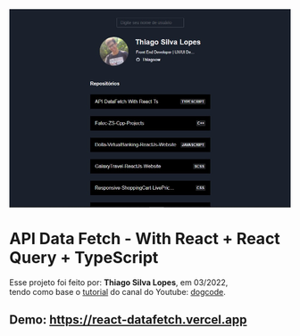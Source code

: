 <!---->
<div align="center">
<img src="./public/app.jpg" align="center">
</div>

# API Data Fetch - With React + React Query + TypeScript

<p>Esse projeto foi feito por: <strong>Thiago Silva Lopes</strong>, em 03/2022,</br>
tendo como base o <a href="https://www.youtube.com/watch?v=vH_nFQIXy1k" target="_blank">tutorial</a>
do canal do Youtube: <a href="https://www.youtube.com/channel/UCX9otLxCQzLN0CrW6CKQCHg" target="_blank">
dogcode</a>.</p>

## Demo: https://react-datafetch.vercel.app
